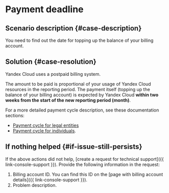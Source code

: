 # Payment deadline


## Scenario description {#case-description}

You need to find out the date for topping up the balance of your billing account.

## Solution {#case-resolution}


Yandex Cloud uses a postpaid billing system.

The amount to be paid is proportional of your usage of Yandex Cloud resources in the reporting period.
The payment itself (topping up the balance of your billing account) is expected by Yandex Cloud **within two weeks from the start of the new reporting period (month)**.

For a more detailed payment cycle description, see these documentation sections:

* [Payment cycle for legal entities](../../../billing/payment/billing-cycle-business.md)
* [Payment cycle for individuals](../../../billing/payment/billing-cycle-individual.md).

## If nothing helped {#if-issue-still-persists}

If the above actions did not help, [create a request for technical support]({{ link-console-support }}).
Provide the following information in the request:

1. Billing account ID.
   You can find this ID on the [page with billing account details]({{ link-console-support }}).
2. Problem description.
